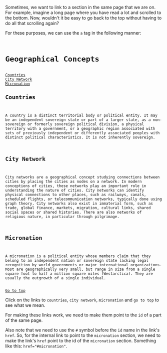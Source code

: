 Sometimes, we want to link to a section in the same
page that we are on. For example, imagine a long page
where you have read a lot and scrolled to the bottom. Now,
wouldn't it be easy to go back to the top without having to
do all that scrolling again?

For these purposes, we can use the `a` tag in the following manner:

<codeblock language="html" type="lesson">
<code>
<h1 id="title">Geographical Concepts</h1>
<a href="#country">Countries</a>
<a href="#city-network">City Network</a>
<a href="#micronation">Micronation</a>
<h2 id="country">Countries</h2>
<p>A country is a distinct territorial body or political entity. It may be an independent sovereign state or part of a larger state, as a non-sovereign or formerly sovereign political division, a physical territory with a government, or a geographic region associated with sets of previously independent or differently associated peoples with distinct political characteristics. It is not inherently sovereign.</p>
<h2 id="city-network">City Network</h2>
<p>City networks are a geographical concept studying connections between cities by placing the cities as nodes on a network. In modern conceptions of cities, these networks play an important role in understanding the nature of cities. City networks can identify physical connections to other places, such as railways, canals, scheduled flights, or telecommunication networks, typically done using graph theory. City networks also exist in immaterial form, such as trade, global finance, markets, migration, cultural links, shared social spaces or shared histories. There are also networks of religious nature, in particular through pilgrimage.</p>
<h2 id="micronation">Micronation</h2>
<p>A micronation is a political entity whose members claim that they belong to an independent nation or sovereign state lacking legal recognition by world governments or major international organizations. Most are geographically very small, but range in size from a single square foot to half a million square miles (Westarctica). They are usually the outgrowth of a single individual.</p>
<a href="#title">Go to top</a>
</code>
</codeblock>

Click on the links to `countries`,
`city network`, `micronation` and
`go to top` to see what we mean.

For
making these links work, we need to
make them point to the `id` of
a part of the same page.

Also note that
we need to use the `#` symbol before
the `id` name in the link's `href`. So,
for the internal link to point to
the `micronation` section, we need to
make the link's `href` point to the
id of the `micronation` section.
Something like this:
`href="#micronation"`.